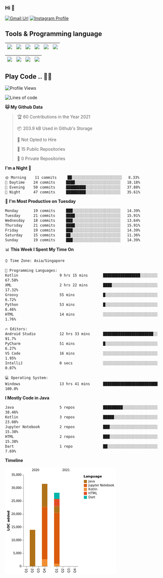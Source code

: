 ### Hi 👋
[![Gmail Url](https://img.shields.io/twitter/url?label=Goggxi@gmail.com&logo=gmail&style=social&url=http%3A%2F%2Fmailto%3Acontact.Goggxi@gmail.com)](mailto:Goggxi@gmail.com) [![Instagram Profile](https://img.shields.io/twitter/url?label=moh_rifkan&logo=instagram&style=social&url=https://www.instagram.com/moh_rifkan/)](https://www.instagram.com/moh_rifkan/)

## Tools & Programming language
| [<img src="https://miro.medium.com/max/2800/1*UpiyYV4onPs4emx-whdVHA.png" width="50">]() | [<img src="https://cdn.svgporn.com/logos/flutter.svg" width="50">]() | [<img src="https://cdn.svgporn.com/logos/jupyter.svg" width="50">]() | [<img src="https://cdn.svgporn.com/logos/mysql.svg" width="50">]() | <img src="https://cdn.svgporn.com/logos/postgresql.svg" width="50"/> | <img src="https://cdn.svgporn.com/logos/firebase.svg" width="50"/>
|-----|----|----|----|----|----|

|[<img src="https://cdn.svgporn.com/logos/kotlin.svg" width="50">]() | [<img src="https://cdn.svgporn.com/logos/java.svg" width="50">]() | [<img src="https://cdn.svgporn.com/logos/dart.svg" width="50">]() | [<img src="https://cdn.svgporn.com/logos/python.svg" width="50">]() |
|---|---|---|---|


## Play Code .. 💬🚀

<!--START_SECTION:waka-->
![Profile Views](http://img.shields.io/badge/Profile%20Views-1-blue)

![Lines of code](https://img.shields.io/badge/From%20Hello%20World%20I%27ve%20Written-73581%20lines%20of%20code-blue)

**🐱 My Github Data** 

> 🏆 60 Contributions in the Year 2021
 > 
> 📦 203.9 kB Used in Github's Storage 
 > 
> 🚫 Not Opted to Hire
 > 
> 📜 15 Public Repositories 
 > 
> 🔑 0 Private Repositories  
 > 
**I'm a Night 🦉** 

```text
🌞 Morning    11 commits     ██░░░░░░░░░░░░░░░░░░░░░░░   8.33% 
🌆 Daytime    24 commits     ████░░░░░░░░░░░░░░░░░░░░░   18.18% 
🌃 Evening    50 commits     █████████░░░░░░░░░░░░░░░░   37.88% 
🌙 Night      47 commits     █████████░░░░░░░░░░░░░░░░   35.61%

```
📅 **I'm Most Productive on Tuesday** 

```text
Monday       19 commits     ███░░░░░░░░░░░░░░░░░░░░░░   14.39% 
Tuesday      21 commits     ████░░░░░░░░░░░░░░░░░░░░░   15.91% 
Wednesday    18 commits     ███░░░░░░░░░░░░░░░░░░░░░░   13.64% 
Thursday     21 commits     ████░░░░░░░░░░░░░░░░░░░░░   15.91% 
Friday       19 commits     ███░░░░░░░░░░░░░░░░░░░░░░   14.39% 
Saturday     15 commits     ██░░░░░░░░░░░░░░░░░░░░░░░   11.36% 
Sunday       19 commits     ███░░░░░░░░░░░░░░░░░░░░░░   14.39%

```


📊 **This Week I Spent My Time On** 

```text
⌚︎ Time Zone: Asia/Singapore

💬 Programming Languages: 
Kotlin                   9 hrs 15 mins       █████████████████░░░░░░░░   67.58% 
XML                      2 hrs 22 mins       ████░░░░░░░░░░░░░░░░░░░░░   17.32% 
Groovy                   55 mins             █░░░░░░░░░░░░░░░░░░░░░░░░   6.72% 
Python                   53 mins             █░░░░░░░░░░░░░░░░░░░░░░░░   6.46% 
HTML                     14 mins             ░░░░░░░░░░░░░░░░░░░░░░░░░   1.76%

🔥 Editors: 
Android Studio           12 hrs 33 mins      ███████████████████████░░   91.7% 
PyCharm                  51 mins             █░░░░░░░░░░░░░░░░░░░░░░░░   6.27% 
VS Code                  16 mins             ░░░░░░░░░░░░░░░░░░░░░░░░░   1.95% 
IntelliJ                 0 secs              ░░░░░░░░░░░░░░░░░░░░░░░░░   0.07%

💻 Operating System: 
Windows                  13 hrs 41 mins      █████████████████████████   100.0%

```

**I Mostly Code in Java** 

```text
Java                     5 repos             █████████░░░░░░░░░░░░░░░░   38.46% 
Kotlin                   3 repos             █████░░░░░░░░░░░░░░░░░░░░   23.08% 
Jupyter Notebook         2 repos             ███░░░░░░░░░░░░░░░░░░░░░░   15.38% 
HTML                     2 repos             ███░░░░░░░░░░░░░░░░░░░░░░   15.38% 
Dart                     1 repo              ██░░░░░░░░░░░░░░░░░░░░░░░   7.69%

```


**Timeline**

![Chart not found](https://raw.githubusercontent.com/Goggxi/Goggxi/main/charts/bar_graph.png) 


<!--END_SECTION:waka-->
